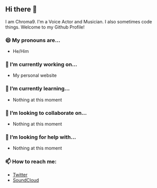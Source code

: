 ## Hi there 👋

I am Chroma9. I'm a Voice Actor and Musician. I also sometimes code things. Welcome to my Github Profile!

### 😄 My pronouns are...
* He/Him

### 🔭 I’m currently working on...
* My personal website

### 🌱 I’m currently learning...
* Nothing at this moment

### 👯 I’m looking to collaborate on...
* Nothing at this moment

### 🤔 I’m looking for help with...
* Nothing at this moment

### 📫 How to reach me:
* [Twitter](https://twitter.com/OfficialChroma9)
* [SoundCloud](https://soundcloud.com/chroma9)

<!--
**chroma9/chroma9** is a ✨ _special_ ✨ repository because its `README.md` (this file) appears on your GitHub profile.

Here are some ideas to get you started:

- 🔭 I’m currently working on ...
- 🌱 I’m currently learning ...
- 👯 I’m looking to collaborate on ...
- 🤔 I’m looking for help with ...
- 💬 Ask me about ...
- 📫 How to reach me: ...
- 😄 Pronouns: ...
- ⚡ Fun fact: ...
-->
